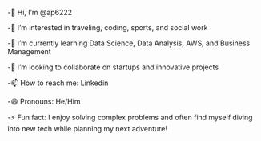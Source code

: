 -👋 Hi, I’m @ap6222

-👀 I’m interested in traveling, coding, sports, and social work

-🌱 I’m currently learning Data Science, Data Analysis, AWS, and Business Management

-💞️ I’m looking to collaborate on startups and innovative projects

-📫 How to reach me: Linkedin

-😄 Pronouns: He/Him

-⚡ Fun fact: I enjoy solving complex problems and often find myself diving into new tech while planning my next adventure!

<!---
ap6222/ap6222 is a ✨ special ✨ repository because its `README.md` (this file) appears on your GitHub profile.
You can click the Preview link to take a look at your changes.
--->

